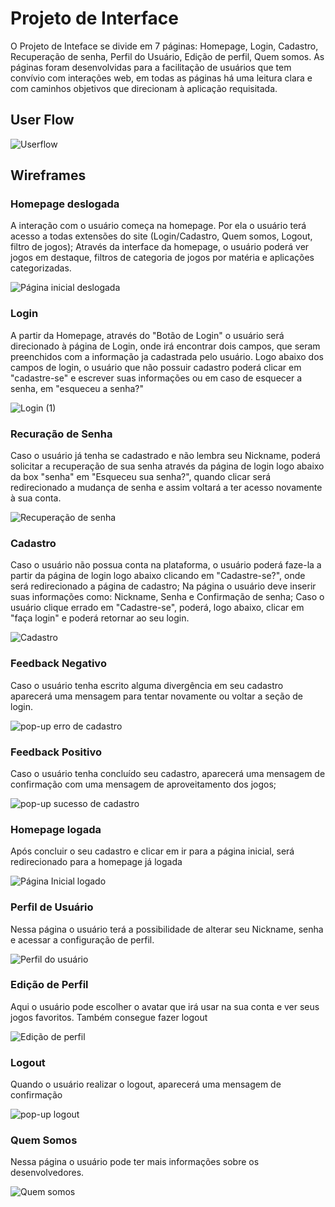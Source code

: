 
# Projeto de Interface

  O Projeto de Inteface se divide em 7 páginas: Homepage, Login, Cadastro, Recuperação de senha,  Perfil do Usuário, Edição de perfil, Quem somos. As páginas foram desenvolvidas para a facilitação de usuários que tem convívio com interações web, em todas as páginas há uma leitura clara e com caminhos objetivos que direcionam à aplicação requisitada.

## User Flow

![Userflow](https://user-images.githubusercontent.com/111810318/198109478-c4e88839-bdc5-4be5-848f-a9e1c4a98e9c.png)









## Wireframes

### Homepage deslogada
A interação com o usuário começa na homepage. Por ela o usuário terá acesso a todas extensões do site (Login/Cadastro, Quem somos, Logout, filtro de jogos); Através da interface da homepage, o usuário poderá ver jogos em destaque, filtros de categoria de jogos por matéria e aplicações categorizadas.  

  
![Página inicial deslogada](https://user-images.githubusercontent.com/111810318/198112631-7b47c62e-c8ea-4db1-88da-114205bbf2bb.png)


### Login
A partir da Homepage, através do "Botão de Login" o usuário será direcionado à página de Login, onde irá encontrar dois campos, que seram preenchidos com a informação ja cadastrada pelo usuário. Logo abaixo dos campos de login, o usuário que não possuir cadastro poderá clicar em "cadastre-se" e escrever suas informações ou em caso de esquecer a senha, em "esqueceu a senha?"


![Login (1)](https://user-images.githubusercontent.com/111810318/198110154-5eebc2ed-d1c8-44f7-8c59-c5d97b2793f2.png)



### Recuração de Senha
Caso o usuário já tenha se cadastrado e não lembra seu Nickname, poderá solicitar a recuperação de sua senha através da página de login logo abaixo da box "senha" em "Esqueceu sua senha?", quando clicar será redirecionado a mudança de senha e assim voltará a ter acesso novamente à sua conta.

![Recuperação de senha](https://user-images.githubusercontent.com/111810318/198110367-2d32094e-6830-4a38-95b3-8589e377ba0e.png)



### Cadastro
Caso o usuário não possua conta na plataforma, o usuário poderá faze-la a partir da página de login logo abaixo clicando em "Cadastre-se?", onde será redirecionado a página de cadastro; Na página o usuário deve inserir suas informações como: Nickname, Senha e Confirmação de senha; Caso o usuário clique errado em "Cadastre-se", poderá, logo abaixo, clicar em "faça login" e poderá retornar ao seu login. 


![Cadastro](https://user-images.githubusercontent.com/111810318/198110694-418f3eeb-2248-4b54-a5d5-19fdd813ed2f.png)



### Feedback Negativo 
Caso o usuário tenha escrito alguma divergência em seu cadastro aparecerá uma mensagem para tentar novamente ou voltar a seção de login.


![pop-up erro de cadastro](https://user-images.githubusercontent.com/111810318/198111286-8f7e9ce3-6ead-48dc-a1f5-49f0124e64c1.png)


### Feedback Positivo
Caso o usuário tenha concluído seu cadastro, aparecerá uma mensagem de confirmação com uma mensagem de aproveitamento dos jogos;


![pop-up sucesso de cadastro](https://user-images.githubusercontent.com/111810318/198111299-704cc626-2ca1-441a-8723-1e105d4cc7d5.png)


### Homepage logada
Após concluir o seu cadastro e clicar em ir para a página inicial, será redirecionado para a homepage já logada


![Página Inicial  logado](https://user-images.githubusercontent.com/111810318/198112310-d0c7798a-d0d4-4c3e-a863-2c611dd90ea1.png)


### Perfil de Usuário
Nessa página o usuário terá a possibilidade de alterar seu Nickname, senha e acessar a configuração de perfil.


![Perfil do usuário](https://user-images.githubusercontent.com/111810318/198113303-718d3dd1-399f-480e-8483-84b0b478be31.png)


### Edição de Perfil
Aqui o usuário pode escolher o avatar que irá usar na sua conta e ver seus jogos favoritos. Também consegue fazer logout


![Edição de perfil](https://user-images.githubusercontent.com/111810318/198113469-467ef567-1f15-4965-a263-84f80a1db7cf.png)


### Logout
Quando o usuário realizar o logout, aparecerá uma mensagem de confirmação 


![pop-up logout](https://user-images.githubusercontent.com/111810318/198113655-32c1437e-ec9a-4739-bd63-22b5c3345ea4.png)


### Quem Somos
Nessa página o usuário pode ter mais informações sobre os desenvolvedores.


![Quem somos](https://user-images.githubusercontent.com/111810318/198113818-1dc08d76-2221-461c-b9b8-b2ebcd68c63d.png)



